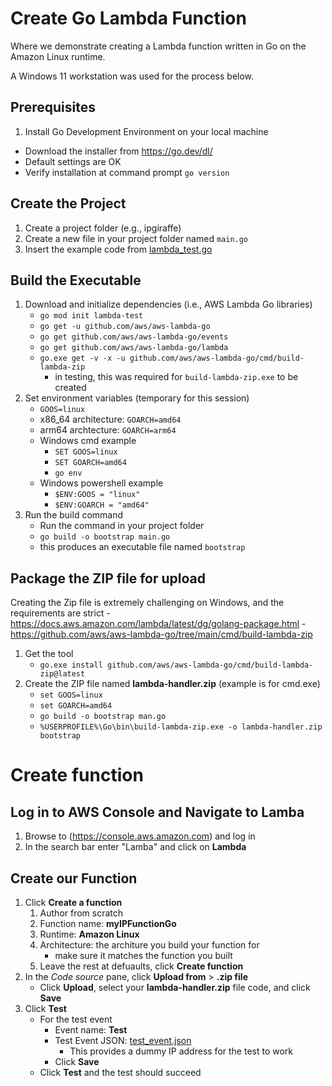 # Create Go Lambda Function
Where we demonstrate creating a Lambda function written in Go on the Amazon Linux runtime.

A Windows 11 workstation was used for the process below.

## Prerequisites
1. Install Go Development Environment on your local machine
  - Download the installer from https://go.dev/dl/
  - Default settings are OK
  - Verify installation at command prompt `go version`
## Create the Project
1. Create a project folder (e.g., ipgiraffe)
2. Create a new file in your project folder named `main.go`
3.  Insert the example code from [lambda_test.go](lambda_test.go)
## Build the Executable
1. Download and initialize dependencies (i.e., AWS Lambda Go libraries)
    - `go mod init lambda-test`
    - `go get -u github.com/aws/aws-lambda-go`
    - `go get github.com/aws/aws-lambda-go/events`
    - `go get github.com/aws/aws-lambda-go/lambda`
    - `go.exe get -v -x -u github.com/aws/aws-lambda-go/cmd/build-lambda-zip`
      - in testing, this was required for `build-lambda-zip.exe` to be created
2. Set environment variables (temporary for this session)
    - `GOOS=linux`
    - x86_64 architecture: `GOARCH=amd64`
    - arm64 archtecture: `GOARCH=arm64`
    - Windows cmd example
      - `SET GOOS=linux`
      - `SET GOARCH=amd64`
      - `go env`
    - Windows powershell example
      - `$ENV:GOOS = "linux"`
      - `$ENV:GOARCH = "amd64"`
3. Run the build command
    - Run the command in your project folder
    - `go build -o bootstrap main.go`
    - this produces an executable file named `bootstrap`
## Package the ZIP file for upload
Creating the Zip file is extremely challenging on Windows, and the requirements are strict
    - https://docs.aws.amazon.com/lambda/latest/dg/golang-package.html
    - https://github.com/aws/aws-lambda-go/tree/main/cmd/build-lambda-zip
1. Get the tool
    - `go.exe install github.com/aws/aws-lambda-go/cmd/build-lambda-zip@latest`
2. Create the ZIP file named **lambda-handler.zip** (example is for cmd.exe)
    - `set GOOS=linux`
    - `set GOARCH=amd64`
    - `go build -o bootstrap man.go`
    - `%USERPROFILE%\Go\bin\build-lambda-zip.exe -o lambda-handler.zip bootstrap`
# Create function
## Log in to AWS Console and Navigate to Lamba
1. Browse to (https://console.aws.amazon.com) and log in
2. In the search bar enter "Lamba" and click on **Lambda**
## Create our Function
1. Click **Create a function**
    1. Author from scratch
    2. Function name: **myIPFunctionGo**
    3. Runtime: **Amazon Linux**
    4. Architecture: the architure you build your function for
        - make sure it matches the function you built
    5. Leave the rest at defuaults, click **Create function**
2. In the *Code source* pane, click **Upload from** > **.zip file**
    - Click **Upload**, select your **lambda-handler.zip** file code, and click **Save**
3. Click **Test**
    - For the test event
      - Event name: **Test**
      - Test Event JSON: [test_event.json](test_event.json)
        - This provides a dummy IP address for the test to work
      - Click **Save**
    - Click **Test** and the test should succeed
